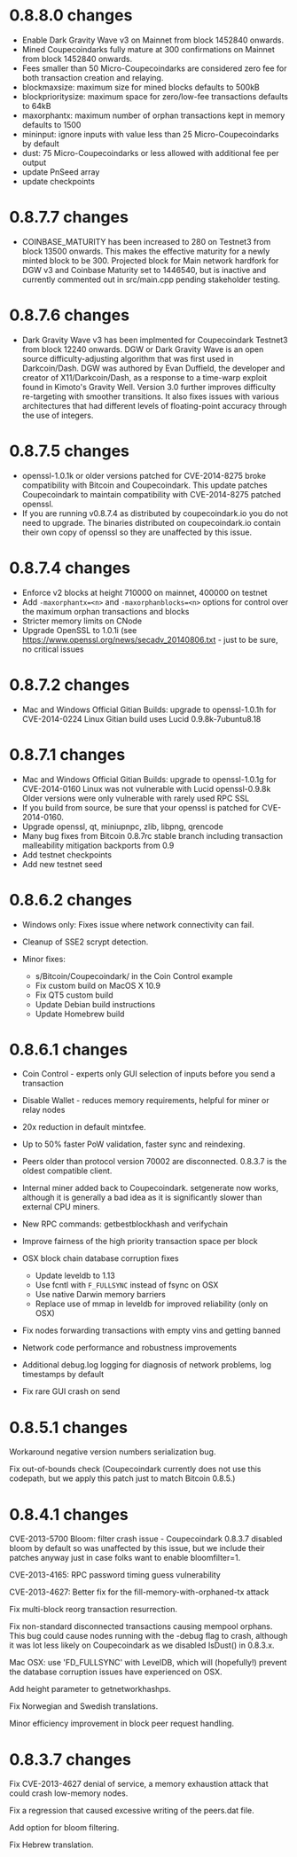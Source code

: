 0.8.8.0 changes
=============
- Enable Dark Gravity Wave v3 on Mainnet from block 1452840 onwards.
- Mined Coupecoindarks fully mature at 300 confirmations on Mainnet from block 1452840 onwards.
- Fees smaller than 50 Micro-Coupecoindarks are considered zero fee for both transaction creation and relaying.
- blockmaxsize: maximum size for mined blocks defaults to 500kB
- blockprioritysize: maximum space for zero/low-fee transactions defaults to 64kB
- maxorphantx: maximum number of orphan transactions kept in memory defaults to 1500
- mininput: ignore inputs with value less than 25 Micro-Coupecoindarks by default
- dust: 75 Micro-Coupecoindarks or less allowed with additional fee per output
- update PnSeed array
- update checkpoints

0.8.7.7 changes
=============
- COINBASE_MATURITY has been increased to 280 on Testnet3 from block 13500 onwards.
  This makes the effective maturity for a newly minted block to be 300.
  Projected block for Main network hardfork for DGW v3 and Coinbase Maturity set to 1446540,
  but is inactive and currently commented out in src/main.cpp pending stakeholder testing.

0.8.7.6 changes
=============
- Dark Gravity Wave v3 has been implmented for Coupecoindark Testnet3 from block 12240 onwards.
  DGW or Dark Gravity Wave is an open source difficulty-adjusting algorithm that was first used in Darkcoin/Dash.
  DGW was authored by Evan Duffield, the developer and creator of X11/Darkcoin/Dash, as a response to a time-warp
  exploit found in Kimoto's Gravity Well. Version 3.0 further improves difficulty re-targeting with smoother
  transitions. It also fixes issues with various architectures that had different levels of floating-point
  accuracy through the use of integers.

0.8.7.5 changes
=============
- openssl-1.0.1k or older versions patched for CVE-2014-8275 broke compatibility with Bitcoin and Coupecoindark.
  This update patches Coupecoindark to maintain compatibility with CVE-2014-8275 patched openssl.
- If you are running v0.8.7.4 as distributed by coupecoindark.io you do not need to upgrade.
  The binaries distributed on coupecoindark.io contain their own copy of openssl so they are unaffected by this issue.

0.8.7.4 changes
=============
- Enforce v2 blocks at height 710000 on mainnet, 400000 on testnet
- Add `-maxorphantx=<n>` and `-maxorphanblocks=<n>` options for control over the maximum orphan transactions and blocks
- Stricter memory limits on CNode
- Upgrade OpenSSL to 1.0.1i (see https://www.openssl.org/news/secadv_20140806.txt - just to be sure, no critical issues

0.8.7.2 changes
=============
- Mac and Windows Official Gitian Builds: upgrade to openssl-1.0.1h for CVE-2014-0224
                   Linux Gitian build uses Lucid 0.9.8k-7ubuntu8.18

0.8.7.1 changes
=============
- Mac and Windows Official Gitian Builds: upgrade to openssl-1.0.1g for CVE-2014-0160
                   Linux was not vulnerable with Lucid openssl-0.9.8k
                   Older versions were only vulnerable with rarely used RPC SSL
- If you build from source, be sure that your openssl is patched for CVE-2014-0160.
- Upgrade openssl, qt, miniupnpc, zlib, libpng, qrencode
- Many bug fixes from Bitcoin 0.8.7rc stable branch
    including transaction malleability mitigation backports from 0.9
- Add testnet checkpoints
- Add new testnet seed

0.8.6.2 changes
=============

- Windows only: Fixes issue where network connectivity can fail.

- Cleanup of SSE2 scrypt detection.

- Minor fixes:
  - s/Bitcoin/Coupecoindark/ in the Coin Control example
  - Fix custom build on MacOS X 10.9
  - Fix QT5 custom build
  - Update Debian build instructions
  - Update Homebrew build 

0.8.6.1 changes
=============

- Coin Control - experts only GUI selection of inputs before you send a transaction

- Disable Wallet - reduces memory requirements, helpful for miner or relay nodes

- 20x reduction in default mintxfee.

- Up to 50% faster PoW validation, faster sync and reindexing.

- Peers older than protocol version 70002 are disconnected.  0.8.3.7 is the oldest compatible client.

- Internal miner added back to Coupecoindark.  setgenerate now works, although it is generally a bad idea as it is significantly slower than external CPU miners.

- New RPC commands: getbestblockhash and verifychain

- Improve fairness of the high priority transaction space per block

- OSX block chain database corruption fixes
  - Update leveldb to 1.13
  - Use fcntl with `F_FULLSYNC` instead of fsync on OSX
  - Use native Darwin memory barriers
  - Replace use of mmap in leveldb for improved reliability (only on OSX)

- Fix nodes forwarding transactions with empty vins and getting banned

- Network code performance and robustness improvements

- Additional debug.log logging for diagnosis of network problems, log timestamps by default

- Fix rare GUI crash on send

0.8.5.1 changes
===============

Workaround negative version numbers serialization bug.

Fix out-of-bounds check (Coupecoindark currently does not use this codepath, but we apply this
patch just to match Bitcoin 0.8.5.)

0.8.4.1 changes
===============

CVE-2013-5700 Bloom: filter crash issue - Coupecoindark 0.8.3.7 disabled bloom by default so was 
unaffected by this issue, but we include their patches anyway just in case folks want to 
enable bloomfilter=1.

CVE-2013-4165: RPC password timing guess vulnerability

CVE-2013-4627: Better fix for the fill-memory-with-orphaned-tx attack

Fix multi-block reorg transaction resurrection.

Fix non-standard disconnected transactions causing mempool orphans.  This bug could cause 
nodes running with the -debug flag to crash, although it was lot less likely on Coupecoindark 
as we disabled IsDust() in 0.8.3.x.

Mac OSX: use 'FD_FULLSYNC' with LevelDB, which will (hopefully!) prevent the database 
corruption issues have experienced on OSX.

Add height parameter to getnetworkhashps.

Fix Norwegian and Swedish translations.

Minor efficiency improvement in block peer request handling.


0.8.3.7 changes
===============

Fix CVE-2013-4627 denial of service, a memory exhaustion attack that could crash low-memory nodes.

Fix a regression that caused excessive writing of the peers.dat file.

Add option for bloom filtering.

Fix Hebrew translation.
